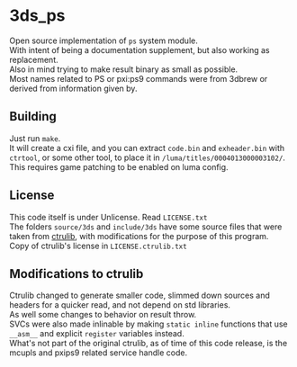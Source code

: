 # 3ds_ps

Open source implementation of `ps` system module.\
With intent of being a documentation supplement, but also working as replacement.\
Also in mind trying to make result binary as small as possible.\
Most names related to PS or pxi:ps9 commands were from 3dbrew or derived from information given by.

## Building

Just run `make`.\
It will create a cxi file, and you can extract `code.bin` and `exheader.bin` with `ctrtool`, or some other tool, to place it in `/luma/titles/0004013000003102/`.\
This requires game patching to be enabled on luma config.

## License

This code itself is under Unlicense. Read `LICENSE.txt`\
The folders `source/3ds` and `include/3ds` have some source files that were taken from [ctrulib](https://github.com/smealum/ctrulib), with modifications for the purpose of this program.\
Copy of ctrulib's license in `LICENSE.ctrulib.txt`

## Modifications to ctrulib

Ctrulib changed to generate smaller code, slimmed down sources and headers for a quicker read, and not depend on std libraries.\
As well some changes to behavior on result throw.\
SVCs were also made inlinable by making `static inline` functions that use `__asm__` and explicit `register` variables instead.\
What's not part of the original ctrulib, as of time of this code release, is the mcupls and pxips9 related service handle code.
